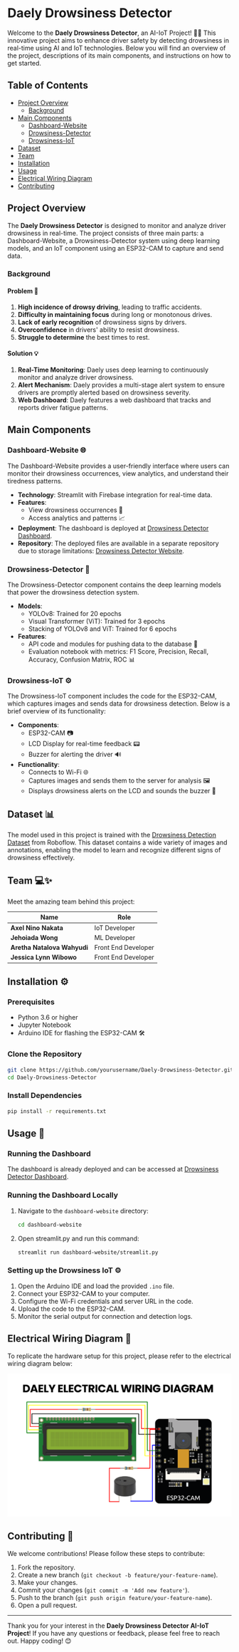 # Daely Drowsiness Detector

Welcome to the **Daely Drowsiness Detector**, an AI-IoT Project! 🚗💡 This innovative project aims to enhance driver safety by detecting drowsiness in real-time using AI and IoT technologies. Below you will find an overview of the project, descriptions of its main components, and instructions on how to get started.

## Table of Contents

- [Project Overview](#project-overview)
  - [Background](#background)
- [Main Components](#main-components)
  - [Dashboard-Website](#dashboard-website-🌐)
  - [Drowsiness-Detector](#drowsiness-detector-🧠)
  - [Drowsiness-IoT](#drowsiness-iot-⚙️)
- [Dataset](#dataset-📊)
- [Team](#team-💻✨)
- [Installation](#installation-⚙️)
- [Usage](#usage-🚀)
- [Electrical Wiring Diagram](#electrical-wiring-diagram-🔌)
- [Contributing](#contributing-🤝)

## Project Overview

The **Daely Drowsiness Detector** is designed to monitor and analyze driver drowsiness in real-time. The project consists of three main parts: a Dashboard-Website, a Drowsiness-Detector system using deep learning models, and an IoT component using an ESP32-CAM to capture and send data.

### Background

#### Problem 🧩

1. **High incidence of drowsy driving**, leading to traffic accidents. 
2. **Difficulty in maintaining focus** during long or monotonous drives. 
3. **Lack of early recognition** of drowsiness signs by drivers. 
4. **Overconfidence** in drivers' ability to resist drowsiness. 
5. **Struggle to determine** the best times to rest. 

#### Solution 💡

1. **Real-Time Monitoring**: Daely uses deep learning to continuously monitor and analyze driver drowsiness. 
2. **Alert Mechanism**: Daely provides a multi-stage alert system to ensure drivers are promptly alerted based on drowsiness severity. 
3. **Web Dashboard**: Daely features a web dashboard that tracks and reports driver fatigue patterns. 

## Main Components

### Dashboard-Website 🌐

The Dashboard-Website provides a user-friendly interface where users can monitor their drowsiness occurrences, view analytics, and understand their tiredness patterns.

- **Technology**: Streamlit with Firebase integration for real-time data.
- **Features**:
  - View drowsiness occurrences 📅
  - Access analytics and patterns 📈
- **Deployment**: The dashboard is deployed at [Drowsiness Detector Dashboard](https://drowsiness-detector-dashboard.streamlit.app/).
- **Repository**: The deployed files are available in a separate repository due to storage limitations: [Drowsiness Detector Website](https://github.com/bolakecil/Drowsiness-Detector-Website).

### Drowsiness-Detector 🧠

The Drowsiness-Detector component contains the deep learning models that power the drowsiness detection system.

- **Models**:
  - YOLOv8: Trained for 20 epochs 
  - Visual Transformer (ViT): Trained for 3 epochs 
  - Stacking of YOLOv8 and ViT: Trained for 6 epochs 
- **Features**:
  - API code and modules for pushing data to the database 📡
  - Evaluation notebook with metrics: F1 Score, Precision, Recall, Accuracy, Confusion Matrix, ROC 📊

### Drowsiness-IoT ⚙️

The Drowsiness-IoT component includes the code for the ESP32-CAM, which captures images and sends data for drowsiness detection. Below is a brief overview of its functionality:

- **Components**:
  - ESP32-CAM 📷
  - LCD Display for real-time feedback 📟
  - Buzzer for alerting the driver 🔊
- **Functionality**:
  - Connects to Wi-Fi 🌐
  - Captures images and sends them to the server for analysis 🖼️
  - Displays drowsiness alerts on the LCD and sounds the buzzer 🚨
 
## Dataset 📊

The model used in this project is trained with the [Drowsiness Detection Dataset](https://universe.roboflow.com/esd-krexe/drowsiness-detection-0mcjg/dataset/1) from Roboflow. This dataset contains a wide variety of images and annotations, enabling the model to learn and recognize different signs of drowsiness effectively.

## Team 💻✨

Meet the amazing team behind this project:

| **Name**                    | **Role**                | 
|-----------------------------|-------------------------| 
| **Axel Nino Nakata**        | IoT Developer           | 
| **Jehoiada Wong**           | ML Developer            | 
| **Aretha Natalova Wahyudi** | Front End Developer     | 
| **Jessica Lynn Wibowo**     | Front End Developer     |

## Installation ⚙️

### Prerequisites

- Python 3.6 or higher 
- Jupyter Notebook 
- Arduino IDE for flashing the ESP32-CAM 🛠

### Clone the Repository

```bash
git clone https://github.com/yourusername/Daely-Drowsiness-Detector.git
cd Daely-Drowsiness-Detector
```

### Install Dependencies

```bash
pip install -r requirements.txt
```

## Usage 🚀

### Running the Dashboard

The dashboard is already deployed and can be accessed at [Drowsiness Detector Dashboard](https://drowsiness-detector-dashboard.streamlit.app/).

### Running the Dashboard Locally

1. Navigate to the `dashboard-website` directory:

   ```bash
   cd dashboard-website
   ```

2. Open streamlit.py and run this command:

   ```bash
   streamlit run dashboard-website/streamlit.py
   ```

### Setting up the Drowsiness IoT ⚙️

1. Open the Arduino IDE and load the provided `.ino` file. 
2. Connect your ESP32-CAM to your computer. 
3. Configure the Wi-Fi credentials and server URL in the code. 
4. Upload the code to the ESP32-CAM. 
5. Monitor the serial output for connection and detection logs. 

## Electrical Wiring Diagram 🔌

To replicate the hardware setup for this project, please refer to the electrical wiring diagram below:

![Daely Electrical Wiring Diagram](Foto%20Electrical%20Wiring%20Diagram.png)

## Contributing 🤝

We welcome contributions! Please follow these steps to contribute:

1. Fork the repository. 
2. Create a new branch (`git checkout -b feature/your-feature-name`). 
3. Make your changes. 
4. Commit your changes (`git commit -m 'Add new feature'`). 
5. Push to the branch (`git push origin feature/your-feature-name`). 
6. Open a pull request. 

---

Thank you for your interest in the **Daely Drowsiness Detector AI-IoT Project**! If you have any questions or feedback, please feel free to reach out. Happy coding! 😊
